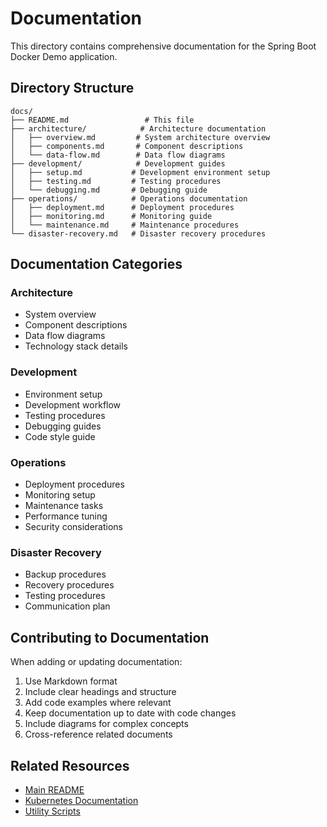 # Documentation

This directory contains comprehensive documentation for the Spring Boot Docker Demo application.

## Directory Structure

```
docs/
├── README.md                 # This file
├── architecture/            # Architecture documentation
│   ├── overview.md         # System architecture overview
│   ├── components.md       # Component descriptions
│   └── data-flow.md        # Data flow diagrams
├── development/            # Development guides
│   ├── setup.md           # Development environment setup
│   ├── testing.md         # Testing procedures
│   └── debugging.md       # Debugging guide
├── operations/            # Operations documentation
│   ├── deployment.md      # Deployment procedures
│   ├── monitoring.md      # Monitoring guide
│   └── maintenance.md     # Maintenance procedures
└── disaster-recovery.md   # Disaster recovery procedures
```

## Documentation Categories

### Architecture
- System overview
- Component descriptions
- Data flow diagrams
- Technology stack details

### Development
- Environment setup
- Development workflow
- Testing procedures
- Debugging guides
- Code style guide

### Operations
- Deployment procedures
- Monitoring setup
- Maintenance tasks
- Performance tuning
- Security considerations

### Disaster Recovery
- Backup procedures
- Recovery procedures
- Testing procedures
- Communication plan

## Contributing to Documentation

When adding or updating documentation:
1. Use Markdown format
2. Include clear headings and structure
3. Add code examples where relevant
4. Keep documentation up to date with code changes
5. Include diagrams for complex concepts
6. Cross-reference related documents

## Related Resources

- [Main README](../README.md)
- [Kubernetes Documentation](https://github.com/gihrlk/spring-boot-docker-demo-k8s)
- [Utility Scripts](../scripts/README.md) 